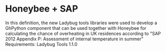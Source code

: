 # Honeybee + SAP
In this definition, the new Ladybug tools libraries were used to develop a GhPython component that can be used together with Honeybee for calculating the chance of overheating in UK residences according to "SAP 2012 Appendix P: Assessment of internal temperature in summer"
Requirements:
Ladybug Tools 1.1.0

